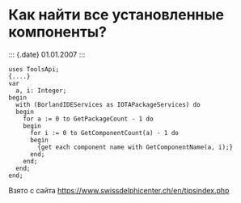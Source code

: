 Как найти все установленные компоненты?
=======================================

::: {.date}
01.01.2007
:::

    uses ToolsApi;
    {....}
    var
      a, i: Integer;
    begin
      with (BorlandIDEServices as IOTAPackageServices) do
      begin
        for a := 0 to GetPackageCount - 1 do
        begin
          for i := 0 to GetComponentCount(a) - 1 do
          begin
            {get each component name with GetComponentName(a, i);}
          end;
        end;
      end;
    end;

Взято с сайта <https://www.swissdelphicenter.ch/en/tipsindex.php>
